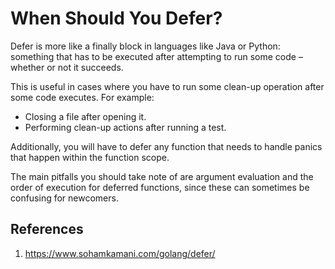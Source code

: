 # When Should You Defer? 

Defer is more like a finally block in languages like Java or Python: something that has to be executed after attempting to run some code – whether or not it succeeds.

This is useful in cases where you have to run some clean-up operation after some code executes. For example:

+ Closing a file after opening it.
+ Performing clean-up actions after running a test.

Additionally, you will have to defer any function that needs to handle panics that happen within the function scope.

The main pitfalls you should take note of are argument evaluation and the order of execution for deferred functions, since these can sometimes be confusing for newcomers.

## References
1. https://www.sohamkamani.com/golang/defer/